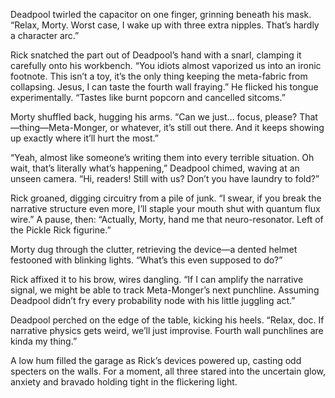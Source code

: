 Deadpool twirled the capacitor on one finger, grinning beneath his mask. “Relax, Morty. Worst case, I wake up with three extra nipples. That’s hardly a character arc.”

Rick snatched the part out of Deadpool’s hand with a snarl, clamping it carefully onto his workbench. “You idiots almost vaporized us into an ironic footnote. This isn’t a toy, it’s the only thing keeping the meta-fabric from collapsing. Jesus, I can taste the fourth wall fraying.” He flicked his tongue experimentally. “Tastes like burnt popcorn and cancelled sitcoms.”

Morty shuffled back, hugging his arms. “Can we just… focus, please? That—thing—Meta-Monger, or whatever, it’s still out there. And it keeps showing up exactly where it’ll hurt the most.”

“Yeah, almost like someone’s writing them into every terrible situation. Oh wait, that’s literally what’s happening,” Deadpool chimed, waving at an unseen camera. “Hi, readers! Still with us? Don’t you have laundry to fold?”

Rick groaned, digging circuitry from a pile of junk. “I swear, if you break the narrative structure even more, I’ll staple your mouth shut with quantum flux wire.” A pause, then: “Actually, Morty, hand me that neuro-resonator. Left of the Pickle Rick figurine.”

Morty dug through the clutter, retrieving the device—a dented helmet festooned with blinking lights. “What’s this even supposed to do?”

Rick affixed it to his brow, wires dangling. “If I can amplify the narrative signal, we might be able to track Meta-Monger’s next punchline. Assuming Deadpool didn’t fry every probability node with his little juggling act.”

Deadpool perched on the edge of the table, kicking his heels. “Relax, doc. If narrative physics gets weird, we’ll just improvise. Fourth wall punchlines are kinda my thing.”

A low hum filled the garage as Rick’s devices powered up, casting odd specters on the walls. For a moment, all three stared into the uncertain glow, anxiety and bravado holding tight in the flickering light.